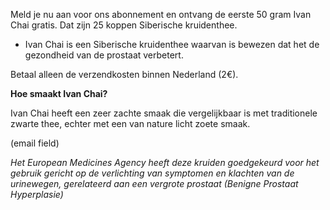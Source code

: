 Meld je nu aan voor ons abonnement en ontvang de eerste 50 gram Ivan Chai gratis. Dat zijn 25 koppen Siberische kruidenthee.

- Ivan Chai is een Siberische kruidenthee waarvan is bewezen dat het de gezondheid van de prostaat verbetert. 

 Betaal alleen de verzendkosten binnen Nederland (2€).

**Hoe smaakt Ivan Chai?**

Ivan Chai heeft een zeer zachte smaak die vergelijkbaar is met traditionele zwarte thee, echter met een van nature licht zoete smaak.


(email field)


_Het European Medicines Agency heeft deze kruiden goedgekeurd voor het gebruik gericht op de verlichting van symptomen en klachten van de urinewegen, gerelateerd aan een vergrote prostaat (Benigne Prostaat Hyperplasie)_
